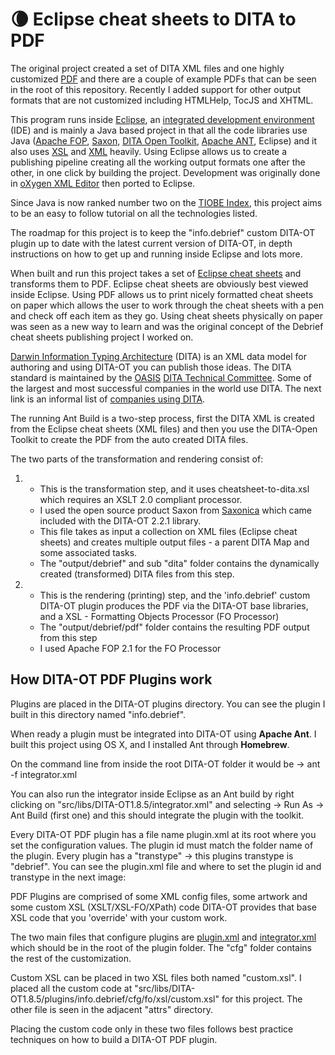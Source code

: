 # 🌘 Eclipse cheat sheets to DITA to PDF

The original project created a set of DITA XML files and one highly customized
[PDF](https://acrobat.adobe.com/au/en/products/about-adobe-pdf.html) and there
are a couple of example PDFs that can be seen in the root of this repository.
Recently I added support for other output formats that are not customized
including HTMLHelp, TocJS and XHTML.

This program runs inside [Eclipse](https://www.eclipse.org/), an
[integrated development environment](https://en.wikipedia.org/wiki/Integrated_development_environment)
(IDE) and is mainly a Java based project in that all the code libraries use Java
([Apache FOP](https://xmlgraphics.apache.org/fop/),
[Saxon](https://sourceforge.net/projects/saxon/files/Saxon-HE/),
[DITA Open Toolkit](http://www.dita-ot.org/),
[Apache ANT](http://ant.apache.org/), Eclipse) and it also uses
[XSL](https://www.w3.org/Style/XSL/) and [XML](https://www.w3.org/XML/) heavily.
Using Eclipse allows us to create a publishing pipeline creating all the working
output formats one after the other, in one click by building the project.
Development was originally done in
[oXygen XML Editor](https://www.oxygenxml.com) then ported to Eclipse.

Since Java is now ranked number two on the
[TIOBE Index](http://www.tiobe.com/tiobe_index), this project aims to be an easy
to follow tutorial on all the technologies listed.

The roadmap for this project is to keep the "info.debrief" custom DITA-OT plugin
up to date with the latest current version of DITA-OT, in depth instructions on
how to get up and running inside Eclipse and lots more.

When built and run this project takes a set of
[Eclipse cheat sheets](https://www.oracle.com/technical-resources/articles/enterprise-architecture/eclipse-cheat-sheets.html)
and transforms them to PDF. Eclipse cheat sheets are obviously best viewed
inside Eclipse. Using PDF allows us to print nicely formatted cheat sheets on
paper which allows the user to work through the cheat sheets with a pen and
check off each item as they go. Using cheat sheets physically on paper was seen
as a new way to learn and was the original concept of the Debrief cheat sheets
publishing project I worked on.

[Darwin Information Typing Architecture](https://en.wikipedia.org/wiki/Darwin_Information_Typing_Architecture)
(DITA) is an XML data model for authoring and using DITA-OT you can publish
those ideas. The DITA standard is maintained by the
[OASIS](https://www.oasis-open.org/)
[DITA Technical Committee](https://www.oasis-open.org/committees/tc_home.php?wg_abbrev=dita).
Some of the largest and most successful companies in the world use DITA. The
next link is an informal list of
[companies using DITA](http://www.ditawriter.com/companies-using-dita/).

The running Ant Build is a two-step process, first the DITA XML is created from
the Eclipse cheat sheets (XML files) and then you use the DITA-Open Toolkit to
create the PDF from the auto created DITA files.

The two parts of the transformation and rendering consist of:

1. - This is the transformation step, and it uses cheatsheet-to-dita.xsl which
     requires an XSLT 2.0 compliant processor.
   - I used the open source product Saxon from
     [Saxonica](http://www.saxonica.com/welcome/welcome.xml) which came included
     with the DITA-OT 2.2.1 library.
   - This file takes as input a collection on XML files (Eclipse cheat sheets)
     and creates multiple output files - a parent DITA Map and some associated
     tasks.
   - The "output/debrief" and sub "dita" folder contains the dynamically created
     (transformed) DITA files from this step.

2. - This is the rendering (printing) step, and the 'info.debrief' custom
     DITA-OT plugin produces the PDF via the DITA-OT base libraries, and a XSL -
     Formatting Objects Processor (FO Processor)
   - The "output/debrief/pdf" folder contains the resulting PDF output from this
     step
   - I used Apache FOP 2.1 for the FO Processor

## How DITA-OT PDF Plugins work

Plugins are placed in the DITA-OT plugins directory. You can see the plugin I
built in this directory named "info.debrief".

<!-- ![info.debrief plugin location](_static/images/dita/info.debrief_plugin_location.png) -->

When ready a plugin must be integrated into DITA-OT using **Apache Ant**. I
built this project using OS X, and I installed Ant through **Homebrew**.

On the command line from inside the root DITA-OT folder it would be -> ant -f
integrator.xml

You can also run the integrator inside Eclipse as an Ant build by right clicking
on "src/libs/DITA-OT1.8.5/integrator.xml" and selecting -> Run As -> Ant Build
(first one) and this should integrate the plugin with the toolkit.

<!-- ![Run DITA-OT integrator inside eclipse with Ant](_static/images/eclipse/eclipse_run_dita_ot_integrator.png) -->

Every DITA-OT PDF plugin has a file name plugin.xml at its root where you set
the configuration values. The plugin id must match the folder name of the
plugin. Every plugin has a "transtype" -> this plugins transtype is "debrief".
You can see the plugin.xml file and where to set the plugin id and transtype in
the next image:

<!-- ![plugin.xml](_static/images/dita/transtype.png) -->

PDF Plugins are comprised of some XML config files, some artwork and some custom
XSL (XSLT/XSL-FO/XPath) code DITA-OT provides that base XSL code that you
'override' with your custom work.

The two main files that configure plugins are <u>plugin.xml</u> and
<u>integrator.xml</u> which should be in the root of the plugin folder. The
"cfg" folder contains the rest of the customization.

Custom XSL can be placed in two XSL files both named "custom.xsl". I placed all
the custom code at
"src/libs/DITA-OT1.8.5/plugins/info.debrief/cfg/fo/xsl/custom.xsl" for this
project. The other file is seen in the adjacent "attrs" directory.

<!-- ![custom.xsl](_static/images/dita/custom.xsl.png) -->

Placing the custom code only in these two files follows best practice techniques
on how to build a DITA-OT PDF plugin.

